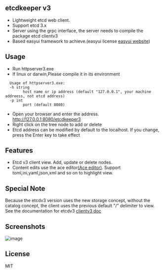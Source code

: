## etcdkeeper v3
* Lightweight etcd web client.
* Support etcd 3.x
* Server using the grpc interface, the server needs to compile the package etcd clientv3
* Based easyui framework to achieve.(easyui license [easyui website](www.jeasyui.com))

## Usage
* Run httpserver3.exe
* If linux or darwin,Please compile it in its environment
```
  Usage of httpserver3.exe:  
  -h string  
        host name or ip address (default "127.0.0.1", your machine addreess, not etcd address)
  -p int
        port (default 8080)
```
* Open your browser and enter the address. http://127.0.0.1:8080/etcdkeeper3
* Right click on the tree node to add or delete
* Etcd address can be modified by default to the localhost. If you change, press the Enter key to take effect

## Features
* Etcd v3 client view. Add, update or delete nodes.
* Content edits use the ace editor[(Ace editor)](https://ace.c9.io). Support toml,ini,yaml,json,xml and so on to highlight view.

## Special Note
Because the etcdv3 version uses the new storage concept, without the catalog concept, the client uses the previous default "/" delimiter to view. See the documentation for etcdv3 [clientv3 doc](https://godoc.org/github.com/coreos/etcd/clientv3)

## Screenshots
![image](https://github.com/evildecay/etcdkeeper3/raw/master/screenshots/ui.png)

## License
MIT
